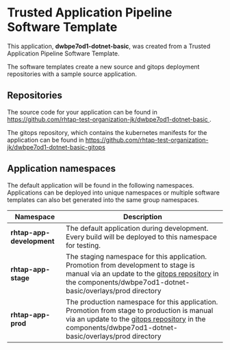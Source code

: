 # Trusted Application Pipeline Software Template

This application, **dwbpe7od1-dotnet-basic**, was created from a Trusted Application Pipeline Software Template.

The software templates create a new source and gitops deployment repositories with a sample source application. 

## Repositories

The source code for your application can be found in [https://github.com/rhtap-test-organization-jk/dwbpe7od1-dotnet-basic ](https://github.com/rhtap-test-organization-jk/dwbpe7od1-dotnet-basic ).
 
The gitops repository, which contains the kubernetes manifests for the application can be found in 
[https://github.com/rhtap-test-organization-jk/dwbpe7od1-dotnet-basic-gitops ](https://github.com/rhtap-test-organization-jk/dwbpe7od1-dotnet-basic-gitops ) 

## Application namespaces 

The default application will be found in the following namespaces. Applications can be deployed into unique namespaces or multiple software templates can also bet generated into the same group namespaces.  

|  Namespace   |  Description   |  
| -------- | -------- |   
| **rhtap-app-development** | The default application during development. Every build will be deployed to this namespace for testing. | 
| **rhtap-app-stage** | The staging namespace for this application. Promotion from development to stage is manual via an update to the [gitops repository](https://github.com/rhtap-test-organization-jk/dwbpe7od1-dotnet-basic-gitops ) in the components/dwbpe7od1-dotnet-basic/overlays/prod directory |  
| **rhtap-app-prod** | The production namespace for this application. Promotion from stage to production is manual via an update to the [gitops repository](https://github.com/rhtap-test-organization-jk/dwbpe7od1-dotnet-basic-gitops ) in the components/dwbpe7od1-dotnet-basic/overlays/prod directory | 